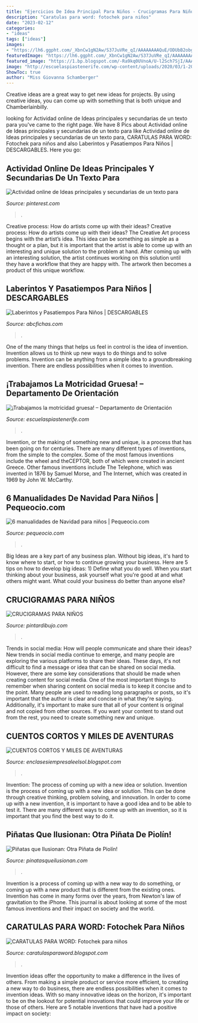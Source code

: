 ```yaml
---
title: "Ejercicios De Idea Principal Para Niños - Crucigramas Para Niños"
description: "Caratulas para word: fotochek para niños"
date: "2023-02-12"
categories:
- "ideas"
tags: ["ideas"]
images:
- "https://lh6.ggpht.com/_XbnCw1gN2Aw/S37JuVRe_qI/AAAAAAAAQuE/ODUbB2obggY/family-es.jpg?imgmax=640"
featuredImage: "https://lh6.ggpht.com/_XbnCw1gN2Aw/S37JuVRe_qI/AAAAAAAAQuE/ODUbB2obggY/family-es.jpg?imgmax=640"
featured_image: "https://1.bp.blogspot.com/-Ra9kq0UVnoA/U-l2Sch7SjI/AAAAAAAAEes/PbU67miNFc4/s1600/FOTOCHECK+KID2.jpg"
image: "http://escuelaspiastenerife.com/wp-content/uploads/2020/03/1-200x300.jpg"
ShowToc: true
author: "Miss Giovanna Schamberger"
---
```



Creative ideas are a great way to get new ideas for projects. By using creative ideas, you can come up with something that is both unique and Chamberlainbilly.

	

		
looking for Actividad online de Ideas principales y secundarias de un texto para you've came to the right page. We have 8 Pics about Actividad online de Ideas principales y secundarias de un texto para like Actividad online de Ideas principales y secundarias de un texto para, CARATULAS PARA WORD: Fotochek para niños and also Laberintos y Pasatiempos Para Niños | DESCARGABLES. Here you go:
		
    
## Actividad Online De Ideas Principales Y Secundarias De Un Texto Para

<img loading=lazy src="https://i.pinimg.com/736x/be/85/28/be85285971916c774110dfa53d244395.jpg" onerror="this.onerror=null;this.src='https://tse1.mm.bing.net/th?id=OIP.5mhKKYTNuGYkdCx-9RGAkgHaKe&amp;pid=15.1';" alt="Actividad online de Ideas principales y secundarias de un texto para">

_Source: pinterest.com_

>. 

	

Creative process: How do artists come up with their ideas?
Creative process: How do artists come up with their ideas?
The Creative Art process begins with the artist’s idea. This idea can be something as simple as a thought or a plan, but it is important that the artist is able to come up with an interesting and unique solution to the problem at hand. After coming up with an interesting solution, the artist continues working on this solution until they have a workflow that they are happy with. The artwork then becomes a product of this unique workflow.

    
## Laberintos Y Pasatiempos Para Niños | DESCARGABLES

<img loading=lazy src="http://www.abcfichas.com/wp-content/uploads/2020/10/Laberintos-Para-Resolver.jpg" onerror="this.onerror=null;this.src='https://tse1.mm.bing.net/th?id=OIP.zgMKTz2sGrkijZYbQOGUPgHaKe&amp;pid=15.1';" alt="Laberintos y Pasatiempos Para Niños | DESCARGABLES">

_Source: abcfichas.com_

>. 

	

One of the many things that helps us feel in control is the idea of invention. Invention allows us to think up new ways to do things and to solve problems. Invention can be anything from a simple idea to a groundbreaking invention. There are endless possibilities when it comes to invention. 

    
## ¡Trabajamos La Motricidad Gruesa! – Departamento De Orientación

<img loading=lazy src="http://escuelaspiastenerife.com/wp-content/uploads/2020/03/1-200x300.jpg" onerror="this.onerror=null;this.src='https://tse3.mm.bing.net/th?id=OIP.mXpaHk1eyiPCXA_1Z9HZPwAAAA&amp;pid=15.1';" alt="¡Trabajamos la motricidad gruesa! – Departamento de Orientación">

_Source: escuelaspiastenerife.com_

>. 

	

Invention, or the making of something new and unique, is a process that has been going on for centuries. There are many different types of inventions, from the simple to the complex. Some of the most famous inventions include the wheel and theCEPTOR, both of which were created in ancient Greece. Other famous inventions include The Telephone, which was invented in 1876 by Samuel Morse, and The Internet, which was created in 1969 by John W. McCarthy.

    
## 6 Manualidades De Navidad Para Niños | Pequeocio.com

<img loading=lazy src="https://www.pequeocio.com/wp-content/uploads/2015/11/manualidades-navidad-2.jpg" onerror="this.onerror=null;this.src='https://tse3.mm.bing.net/th?id=OIP.SFKFZsvYZOyg9ixz2FTXJQHaLH&amp;pid=15.1';" alt="6 manualidades de Navidad para niños | Pequeocio.com">

_Source: pequeocio.com_

>. 

	

Big Ideas are a key part of any business plan. Without big ideas, it's hard to know where to start, or how to continue growing your business. Here are 5 tips on how to develop big ideas: 1) Define what you do well. When you start thinking about your business, ask yourself what you're good at and what others might want. What could your business do better than anyone else?

    
## CRUCIGRAMAS PARA NIÑOS

<img loading=lazy src="https://lh6.ggpht.com/_XbnCw1gN2Aw/S37JuVRe_qI/AAAAAAAAQuE/ODUbB2obggY/family-es.jpg?imgmax=640" onerror="this.onerror=null;this.src='https://tse2.mm.bing.net/th?id=OIP.-TDio0ZUnBe2zPnMNzVyywHaFV&amp;pid=15.1';" alt="CRUCIGRAMAS PARA NIÑOS">

_Source: pintardibujo.com_

>. 

	

Trends in social media: How will people communicate and share their ideas?
New trends in social media continue to emerge, and many people are exploring the various platforms to share their ideas. These days, it's not difficult to find a message or idea that can be shared on social media. However, there are some key considerations that should be made when creating content for social media. 
One of the most important things to remember when sharing content on social media is to keep it concise and to the point. Many people are used to reading long paragraphs or posts, so it's important that the author is clear and concise in what they're saying. Additionally, it's important to make sure that all of your content is original and not copied from other sources. If you want your content to stand out from the rest, you need to create something new and unique.

    
## CUENTOS CORTOS Y MILES DE AVENTURAS

<img loading=lazy src="https://3.bp.blogspot.com/-3GJVcpc42jQ/Wyd-SeMzTrI/AAAAAAAAAQk/HSX5OzX4IcMG0YmGNuNJlY3PnxX0SwT_gCLcBGAs/s640/bea.jpeg" onerror="this.onerror=null;this.src='https://tse1.mm.bing.net/th?id=OIP.NFeR2e_wr0rU57Q4oxMTjgAAAA&amp;pid=15.1';" alt="CUENTOS CORTOS Y MILES DE AVENTURAS">

_Source: enclasesiempresaleelsol.blogspot.com_

>. 

	

Invention: The process of coming up with a new idea or solution.
Invention is the process of coming up with a new idea or solution. This can be done through creative thinking, problem solving, and innovation. In order to come up with a new invention, it is important to have a good idea and to be able to test it. There are many different ways to come up with an invention, so it is important that you find the best way to do it.

    
## Piñatas Que Ilusionan: Otra Piñata De Piolín!

<img loading=lazy src="http://2.bp.blogspot.com/-beRPFZb5dHY/UgicPF4MspI/AAAAAAAAEjY/yyOIUIO-r9k/s1600/PIÑATA_TIRAS_PIOLIN+(4).JPG" onerror="this.onerror=null;this.src='https://tse1.mm.bing.net/th?id=OIP.m5tIxO1nGfebw_CzxI-cTAHaJ4&amp;pid=15.1';" alt="Piñatas que Ilusionan: Otra Piñata de Piolín!">

_Source: pinatasqueilusionan.com_

>. 

	

Invention is a process of coming up with a new way to do something, or coming up with a new product that is different from the existing ones. Invention has come in many forms over the years, from Newton's law of gravitation to the iPhone. This journal is about looking at some of the most famous inventions and their impact on society and the world.

    
## CARATULAS PARA WORD: Fotochek Para Niños

<img loading=lazy src="https://1.bp.blogspot.com/-Ra9kq0UVnoA/U-l2Sch7SjI/AAAAAAAAEes/PbU67miNFc4/s1600/FOTOCHECK+KID2.jpg" onerror="this.onerror=null;this.src='https://tse3.mm.bing.net/th?id=OIP.j3QOXvM1C5AZD7cJ2SIIpQHaK8&amp;pid=15.1';" alt="CARATULAS PARA WORD: Fotochek para niños">

_Source: caratulasparaword.blogspot.com_

>. 

	

Invention ideas offer the opportunity to make a difference in the lives of others. From making a simple product or service more efficient, to creating a new way to do business, there are endless possibilities when it comes to invention ideas. With so many innovative ideas on the horizon, it's important to be on the lookout for potential innovations that could improve your life or those of others. Here are 5 notable inventions that have had a positive impact on society: 
